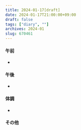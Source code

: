 ```yaml
---
title: 2024-01-17[draft]
date: 2024-01-17T21:00:00+09:00
draft: false
tags: ["diary", ""]
archives: 2024-01
slug: 670461
---
```

#### 午前
- 
#### 午後
- 
#### 体調
- 
#### その他
